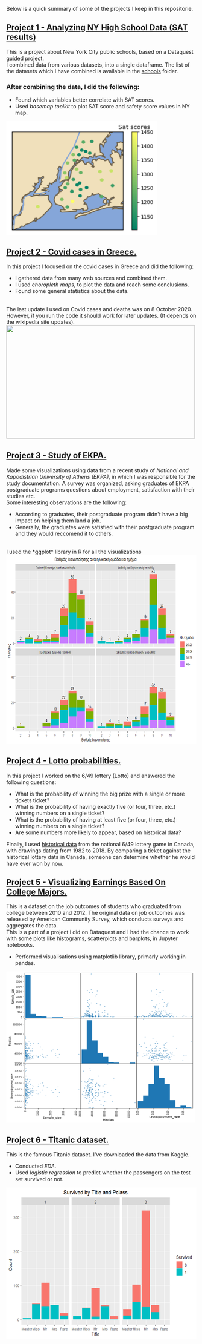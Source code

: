 Below is a quick summary of some of the projects I keep in this repositorie.


## [**Project 1 - Analyzing NY High School Data (SAT results)**](https://github.com/AngelosTheodorakis/Data_Analysis_Projects/tree/master/Analyzing%20NY%20High%20School%20Data)
This is a project about New York City public schools, based on a Dataquest guided project. <br>
I combined data from various datasets, into a single dataframe. The list of the datasets which I have combined is available in the [schools](https://github.com/AngelosTheodorakis/Data_Analysis_Projects/tree/master/Analyzing%20NY%20High%20School%20Data/schools) folder.

### After combining the data, I did the following:
* Found which variables better correlate with SAT scores.
* Used *basemap toolkit* to plot SAT score and safety score values in NY map.

<img src="images/Sat_scores.png" width="400" height="300" />

## [**Project 2 - Covid cases in Greece.**](https://github.com/AngelosTheodorakis/Data_Analysis_Projects/tree/master/Covid-19_Greece)
In this project I focused on the covid cases in Greece and did the following:<br>
* I gathered data from many web sources and combined them. 
* I used *choropleth maps*, to plot the data and reach some conclusions.
* Found some general statistics about the data.
<br>
The last update I used on Covid cases and deaths was on 8 October 2020. However, if you run the code it should work for later updates. (It depends on the wikipedia site updates).

<img src="https://github.com/AngelosTheodorakis/Data_Analysis_Projects/blob/master/Covid-19_Greece/images/Greece_cases_prop.png?raw=true" width="500" height="300" />

## [**Project 3 - Study of EKPA.**](https://github.com/AngelosTheodorakis/Data_Analysis_Projects/tree/master/EKPA_Postgraduate_study)
Made some visualizations using data from a recent study of *National and Kapodistrian University of Athens (EKPA)*, in which I was responsible for the study documentation. A survey was organized, asking graduates of EKPA postgraduate programs questions about employment, satisfaction with their studies etc. \
Some interesting observations are the following:
- According to graduates, their postgraduate program didn't have a big impact on helping them land a job.
- Generally, the graduates were satisfied with their postgraduate program and they would reccomend it to others.
<br>
I used the *ggplot* library in R for all the visualizations
<img src="images/unnamed-chunk-20-1.png" width="600" height="500" />

## [**Project 4 - Lotto probabilities.**](https://github.com/AngelosTheodorakis/Data_Analysis_Projects/tree/master/Lotto%20Probabilities)
In this project I worked on the 6/49 lottery (Lotto) and answered the following questions:

* What is the probability of winning the big prize with a single or more tickets ticket?
* What is the probability of having exactly five (or four, three, etc.) winning numbers on a single ticket?
* What is the probability of having at least five (or four, three, etc.) winning numbers on a single ticket?
* Are some numbers more likely to appear, based on historical data?

Finally, I used [historical data](https://www.kaggle.com/datascienceai/lottery-dataset) from the national 6/49 lottery game in Canada, with drawings dating from 1982 to 2018. By comparing a ticket against the historical lottery data in Canada, someone can determine whether he would have ever won by now.

## [**Project 5 - Visualizing Earnings Based On College Majors.**](https://github.com/AngelosTheodorakis/Data_Analysis_Projects/tree/master/Visualizing%20Earnings%20Based%20On%20College%20Majors)
This is a dataset on the job outcomes of students who graduated from college between 2010 and 2012. The original data on job outcomes was released by American
Community Survey, which conducts surveys and aggregates the data.\
This is a part of a project i did on Dataquest and I had the chance to work with some plots like histograms, scatterplots and barplots, in Jupyter notebooks.
- Performed visualisations using matplotlib library, primarly working in pandas.
<img src="images/image_scatter.png" width="500" height="400" />

## [**Project 6 - Titanic dataset.**](https://github.com/AngelosTheodorakis/Data_Analysis_Projects/tree/master/Titanic_Dataset)
This is the famous Titanic dataset. I've downloaded the data from Kaggle.
- Conducted *EDA*.
- Used *logistic regression* to predict whether the passengers on the test set survived or not.


<img src="images/unnamed-chunk-28-2.png" width="600" height="400" />

